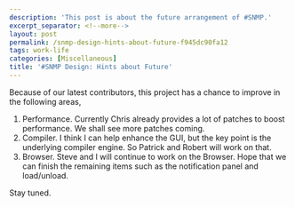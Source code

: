 ```yaml
---
description: 'This post is about the future arrangement of #SNMP.'
excerpt_separator: <!--more-->
layout: post
permalink: /snmp-design-hints-about-future-f945dc90fa12
tags: work-life
categories: [Miscellaneous]
title: '#SNMP Design: Hints about Future'
---
```

Because of our latest contributors, this project has a chance to improve in the following areas,

1. Performance. Currently Chris already provides a lot of patches to boost performance. We shall see more patches coming.
1. Compiler. I think I can help enhance the GUI, but the key point is the underlying compiler engine. So Patrick and Robert will work on that.
1. Browser. Steve and I will continue to work on the Browser. Hope that we can finish the remaining items such as the notification panel and load/unload.

Stay tuned.
<!--more-->